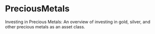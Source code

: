 # PreciousMetals
Investing in Precious Metals: An overview of investing in gold, silver, and other precious metals as an asset class.
